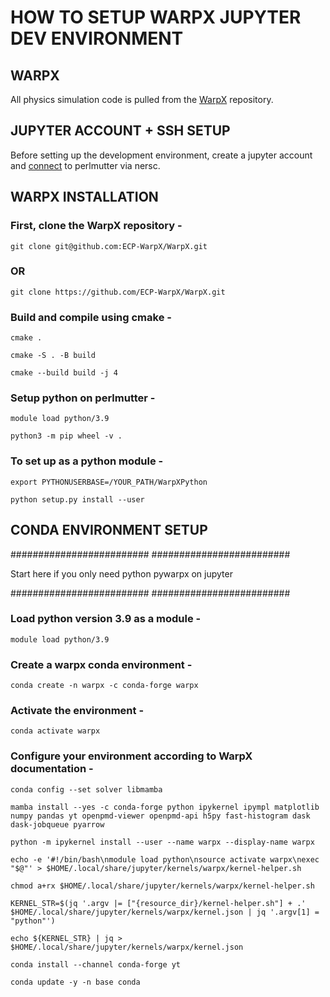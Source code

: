 # HOW TO SETUP WARPX JUPYTER DEV ENVIRONMENT

## WARPX
All physics simulation code is pulled from the [WarpX](https://github.com/ECP-WarpX/WarpX) repository.

## JUPYTER ACCOUNT + SSH SETUP
Before setting up the development environment, create a jupyter account and [connect](https://docs.nersc.gov/connect/) to perlmutter via nersc.

## WARPX INSTALLATION
### First, clone the WarpX repository - 

```
git clone git@github.com:ECP-WarpX/WarpX.git
```

### OR

```
git clone https://github.com/ECP-WarpX/WarpX.git
```

### Build and compile using cmake -

```
cmake .
```

```
cmake -S . -B build
```

```
cmake --build build -j 4
```

### Setup python on perlmutter - 

```
module load python/3.9
```

```
python3 -m pip wheel -v .
```

### To set up as a python module -

```
export PYTHONUSERBASE=/YOUR_PATH/WarpXPython
```

```
python setup.py install --user
```

## CONDA ENVIRONMENT SETUP 

#########################
#########################

Start here if you only need python pywarpx on jupyter

#########################
#########################

### Load python version 3.9 as a module -

```
module load python/3.9
```

### Create a warpx conda environment -

```
conda create -n warpx -c conda-forge warpx
```

### Activate the environment - 

```
conda activate warpx
```

### Configure your environment according to WarpX documentation - 

```
conda config --set solver libmamba
```

```
mamba install --yes -c conda-forge python ipykernel ipympl matplotlib numpy pandas yt openpmd-viewer openpmd-api h5py fast-histogram dask dask-jobqueue pyarrow
```

```
python -m ipykernel install --user --name warpx --display-name warpx
```

```
echo -e '#!/bin/bash\nmodule load python\nsource activate warpx\nexec "$@"' > $HOME/.local/share/jupyter/kernels/warpx/kernel-helper.sh
```

```
chmod a+rx $HOME/.local/share/jupyter/kernels/warpx/kernel-helper.sh
```

```
KERNEL_STR=$(jq '.argv |= ["{resource_dir}/kernel-helper.sh"] + .' $HOME/.local/share/jupyter/kernels/warpx/kernel.json | jq '.argv[1] = "python"')
```

```
echo ${KERNEL_STR} | jq > $HOME/.local/share/jupyter/kernels/warpx/kernel.json
```

```
conda install --channel conda-forge yt
```

```
conda update -y -n base conda
```
